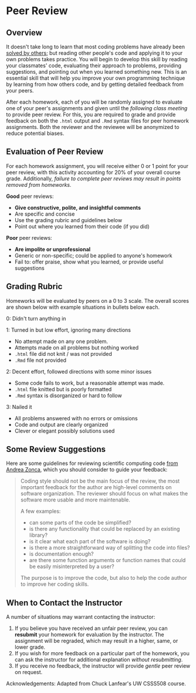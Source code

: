# Peer Review

## Overview

It doesn't take long to learn that most coding problems have already been [solved by others](http://www.stackoverflow.com); but reading other people's code and applying it to your own problems takes practice. You will begin to develop this skill by reading your classmates' code, evaluating their approach to problems, providing suggestions, and pointing out when you learned something new. This is an essential skill that will help you improve your own programming technique by learning from how others code, and by getting detailed feedback from your peers.  

After each homework, each of you will be randomly assigned to evaluate one of your peer's assignments and given until the *following class meeting* to provide peer review. For this, you are required to grade and provide feedback on both the `.html` output and `.Rmd` syntax files for peer homework assignments. Both the reviewer and the reviewee will be anonymized to reduce potential biases.

## Evaluation of Peer Review
For each homework assignment, you will receive either 0 or 1 point for your peer review, with this activity accounting for 20% of your overall course grade. Additionally, *failure to complete peer reviews may result in points removed from homeworks.*

**Good** peer reviews:

* **Give constructive, polite, and insightful comments**
* Are specific and concise
* Use the grading rubric and guidelines below
* Point out where you learned from their code (if you did)

**Poor** peer reviews:

* **Are impolite or unprofessional**
* Generic or non-specific; could be applied to anyone's homework
* Fail to: offer praise, show what you learned, or provide useful suggestions

## Grading Rubric
Homeworks will be evaluated by peers on a 0 to 3 scale. The overall scores are 
shown below with example situations in bullets below each.

0: Didn't turn anything in

1: Turned in but low effort, ignoring many directions

  * No attempt made on any one problem.
  * Attempts made on all problems but nothing worked
  * `.html` file did not knit / was not provided
  * `.Rmd` file not provided
  
2: Decent effort, followed directions with some minor issues

  * Some code fails to work, but a reasonable attempt was made.
  * `.html` file knitted but is poorly formatted
  * `.Rmd` syntax is disorganized or hard to follow
  
3: Nailed it

  * All problems answered with no errors or omissions
  * Code and output are clearly organized
  * Clever or elegant possibly solutions used

## Some Review Suggestions
Here are some guidelines for reviewing scientific computing code [from Andrea Zonca](https://zonca.github.io/2014/08/code-review-for-scientific-computing.html), which you should consider to guide your feedback:

> Coding style should not be the main focus of the review, the most important feedback for the author are high-level comments on software organization. The reviewer should focus on what makes the software more usable and more maintenable.
>
> A few examples:
>
>    * can some parts of the code be simplified?
>    * is there any functionality that could be replaced by an existing library?
>    * is it clear what each part of the software is doing?
>    * is there a more straightforward way of splitting the code into files?
>    * is documentation enough?
>    * are there some function arguments or function names that could be easily misinterpreted by a user?
>
> The purpose is to improve the code, but also to help the code author to improve her coding skills.

## When to Contact the Instructor
A number of situations may warrant contacting the instructor:

1. If you believe you have received an unfair peer review, you can **resubmit** your 
homework for evaluation by the instructor. The assignment will be regraded, which may
result in a higher, same, or lower grade.
2. If you wish for more feedback on a particular part of the homework, you can ask
the instructor for additional explanation *without resubmitting*.
3. If you receive no feedback, the instructor will provide *gentle* peer review on request.

Acknowledgements: Adapted from Chuck Lanfear's UW CSSS508 course.
